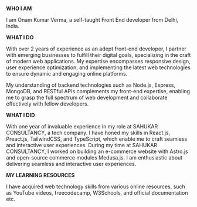 **WHO I AM**

I am Onam Kumar Verma, a self-taught Front End developer from Delhi, India.

**WHAT I DO**

With over 2 years of experience as an adept front-end developer, I partner with emerging businesses to fulfill their digital goals, specializing in the craft of modern web applications. My expertise encompasses responsive design, user experience optimization, and implementing the latest web technologies to ensure dynamic and engaging online platforms.

My understanding of backend technologies such as Node.js, Express, MongoDB, and RESTful APIs complements my front-end expertise, enabling me to grasp the full spectrum of web development and collaborate effectively with fellow developers.

**WHAT I DID**

With one year of invaluable experience in my role at SAHUKAR CONSULTANCY, a tech company. I have honed my skills in React.js, Preact.js, TailwindCSS, and TypeScript, which enable me to craft seamless and interactive user experiences. During my time at SAHUKAR CONSULTANCY, I worked on building an e-commerce website with Astro.js and open-source commerce modules Medusa.js. I am enthusiastic about delivering seamless and interactive user experiences.

<!-- I hold a BSc(H) degree in chemistry, but I also have a strong passion for web technology. My interest began when I was in college, where I used to create blogging websites using Google's Blogspot platform and customize the blog themes and templates with the help of HTML and CSS. Now, as a front-end developer, I am exploring web technology with various tools and frameworks. -->

**MY LEARNING RESOURCES**

I have acquired web technology skills from various online resources, such as YouTube videos, freecodecamp, W3Schools, and official documentation etc.
